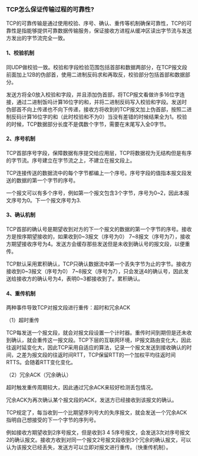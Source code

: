 ### TCP怎么保证传输过程的可靠性?

TCP的可靠传输是通过使用校验、序号、确认、重传等机制确保可靠性，TCP的可靠性是指能够提供可靠数据传输服务，保证接收方进程从缓冲区读出字节流与发送方发出的字节流完全一致。

#### 1、校验机制

同UDP做校验一致。校验和字段检验范围包括首部和数据两部分，在TCP报文段前面加上12B的伪部首，使用二进制反码求和再取反，校验部分包括首部和数据部分。

发送方将全0放入校验和字段，并且添加伪首部，将TCP报文看做许多16位字连接，通过二进制饭吗计算16位字的和，并将二进制反码写入校验和字段。发送时伪部首不向上传递也不向下传递，接收方将收到的TCP报文加上伪首部，按照二进制反码计算16位字的和（此时校验和不为0）当没有差错的时候结果全为1。校验的时候，TCP数据部分长度不是偶数个字节，需要在末尾写入全0字节。

#### 2、序号机制

TCP首部序号字段，保障数据有序提交给应用层，TCP将数据视为无结构但是有序的字节流。序号建立在字节流之上，不建立在报文段上。

TCP连接传送的数据流中的每个字节都编上一个序号。序号字段的值指本报文段发送的数据的第一个字节的序号。

一个报文可以有多个序号，例如第一个报文包含3个字节，序号为0~2，因此本报文序号为0。下一个报文序号为3.

#### 3、确认机制

TCP首部的确认号是期望收到对方的下一个报文的数据的第一个字节的序号。接收方是按序期望接收的，如果收到0~3报文（序号为0） 7~8报文（序号为7），接收方期望接收序号为4。发送方会缓存那些发送但是未收到确认号的报文段，以便重传。

TCP默认采用累积确认，TCP只确认数据流中第一个丢失字节为止的字节。接收方接收到0~3报文（序号为0） 7~8报文（序号为7），只会发送4的确认号，因此发送给接收方的确认号为4，表明0~3都接收到了。累积确认。

#### 4、重传机制

两种事件导致TCP对报文段进行重传：超时和冗余ACK

（1）超时重传

TCP每发送一个报文段，就会对报文段设置一个计时器。重传时间到期但是还未收到确认，就会重传这一报文段。TCP下层的互联网环境，IP报文路由变化大，因此往返时延变化大，因此TCP采用自适应的算法，记录一个报文发送到接收确认的时间，之差为报文段的往返时间RTT，TCP保留RTT的一个加权平均往返时间RTTS。会随着RTT变化变化。

（2）冗余ACK（冗余确认）

超时触发重传周期较大，因此通过冗余ACK来较好检测丢包情况。

冗余ACK为再次确认某个报文段的ACK，发送方已经接收到该报文的确认。

TCP规定了，每当收到一个比期望序列号大的失序报文，就会发送一个冗余ACK指明自己想接受的下一个字节的序列号。

例如接收方期望收到2序号报文，但是收到3 4 5序号报文，会发送3次对序号报文2的确认报文。接收方收到对同一个报文2号报文段收到3个冗余的确认报文，可以认为该报文已经丢失，发送方可以立即对报文进行重传。（快重传机制）。